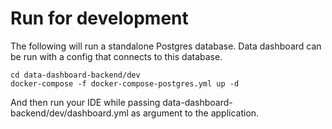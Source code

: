 # Run for development

The following will run a standalone Postgres database. Data dashboard can be run with a config that connects to this database.

```shell
cd data-dashboard-backend/dev
docker-compose -f docker-compose-postgres.yml up -d
```

And then run your IDE while passing data-dashboard-backend/dev/dashboard.yml as argument to the application.

